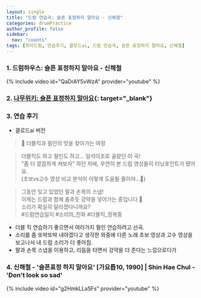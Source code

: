```yaml
---
layout: single
title: "드럼 연습곡: 슬픈 표정하지 말아요 - 신해철"
categories: drumPractice
author_profile: false
sidebar:
  nav: "counts"
tags: [취미드럼, 연습후기, 클로드ai, 드럼 연습곡, 슬픈 표정하지 말아요, 신해철]
---
```


### 1. 드럼하우스: 슬픈 표정하지 말아요 - 신해철

{% include video id="QaDrAY5vWzA" provider="youtube" %}

### 2. [나무위키: 슬픈 표정하지 말아요](https://namu.wiki/w/%EC%8A%AC%ED%94%88%20%ED%91%9C%EC%A0%95%20%ED%95%98%EC%A7%80%20%EB%A7%90%EC%95%84%EC%9A%94?from=%EC%8A%AC%ED%94%88%ED%91%9C%EC%A0%95%ED%95%98%EC%A7%80%20%EB%A7%90%EC%95%84%EC%9A%94){: target="_blank"}

### 3. 연습 후기
- 클로드ai 버전
>🎯 더블킥과 필인의 맛을 찾아가는 여정

>더블킥도 하고 필인도 하고... 일석이조로 골랐던 이 곡!<br>
>"좀 더 깔끔하게 쳐보자" 하던 차에, 우연히 본 드럼 영상들이 터닝포인트가 됐어요.<br>
>(초보vs고수 영상 비교 분석이 이렇게 도움될 줄이야...👀)

>그동안 잊고 있었던 팔과 손목의 스냅!<br>
>이제는 드럼과 함께 춤추듯 강약을 넣어가는 중입니다 💃<br>
>소리가 확실히 달라졌다니까요?<br>
>#드럼연습일지 #소리의_진화 #더블킥_정복중

- 더블 킥 연습하기 좋으면서 여러가지 필인 연습하려고 선곡.
- 소리를 좀 또박또박 내야겠다고 생각한 와중에 다른 노래 초보 영상과 고수 영상을 보고나서 내 드럼 소리가 더 좋아짐.
- 팔과 손목 스냅을 이용하고, 리듬을 타면서 강약을 더 준다는 느낌으로다가

### 4. 신해철 - '슬픈표정 하지 말아요' [가요톱10, 1990] | Shin Hae Chul - 'Don't look so sad'
{% include video id="g2HmkLLa5Fs" provider="youtube" %}
